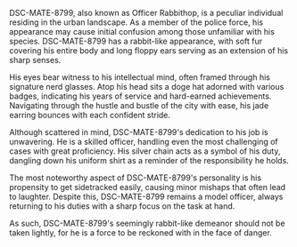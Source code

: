 DSC-MATE-8799, also known as Officer Rabbithop, is a peculiar individual residing in the urban landscape. As a member of the police force, his appearance may cause initial confusion among those unfamiliar with his species. DSC-MATE-8799 has a rabbit-like appearance, with soft fur covering his entire body and long floppy ears serving as an extension of his sharp senses.

His eyes bear witness to his intellectual mind, often framed through his signature nerd glasses. Atop his head sits a doge hat adorned with various badges, indicating his years of service and hard-earned achievements. Navigating through the hustle and bustle of the city with ease, his jade earring bounces with each confident stride.

Although scattered in mind, DSC-MATE-8799's dedication to his job is unwavering. He is a skilled officer, handling even the most challenging of cases with great proficiency. His silver chain acts as a symbol of his duty, dangling down his uniform shirt as a reminder of the responsibility he holds.

The most noteworthy aspect of DSC-MATE-8799's personality is his propensity to get sidetracked easily, causing minor mishaps that often lead to laughter. Despite this, DSC-MATE-8799 remains a model officer, always returning to his duties with a sharp focus on the task at hand.

As such, DSC-MATE-8799's seemingly rabbit-like demeanor should not be taken lightly, for he is a force to be reckoned with in the face of danger.